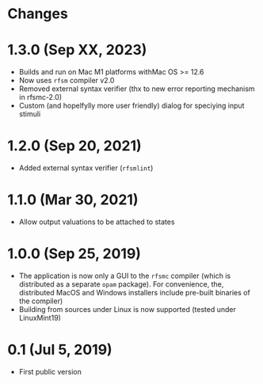 # Changes

# 1.3.0 (Sep XX, 2023)

* Builds and run on Mac M1 platforms withMac OS >= 12.6
* Now uses `rfsm` compiler v2.0
* Removed external syntax verifier (thx to new error reporting mechanism in rfsmc-2.0)
* Custom (and hopelfylly more user friendly) dialog for speciying input stimuli

# 1.2.0 (Sep 20, 2021)

* Added external syntax verifier (`rfsmlint`) 

# 1.1.0 (Mar 30, 2021)

* Allow output valuations to be attached to states 

# 1.0.0 (Sep 25, 2019)
* The application is now only a GUI to the `rfsmc` compiler (which is distributed as a separate
  `opam` package). For convenience, the, distributed MacOS and Windows
  installers include pre-built binaries of the compiler)
* Building from sources under Linux is now supported (tested under LinuxMint19)

# 0.1 (Jul 5, 2019)
* First public version

